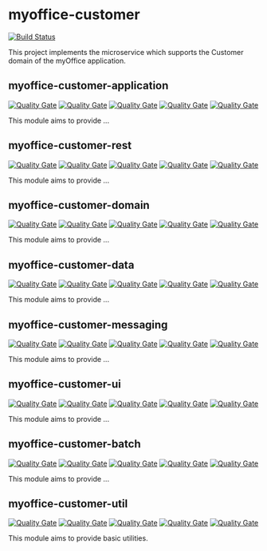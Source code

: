 # myoffice-customer

[![Build Status](https://travis-ci.org/vondacho/myoffice-customer.svg?branch=master)](https://travis-ci.org/vondacho/myoffice-customer)

This project implements the microservice which supports the Customer domain of the myOffice application.

## myoffice-customer-application

[![Quality Gate](https://sonarcloud.io/api/project_badges/measure?project=edu.noia.myoffice%3Amyoffice-customer%3Amyoffice-customer-application&metric=alert_status)](https://sonarcloud.io/dashboard?id=edu.noia.myoffice%3Amyoffice-customer%3Amyoffice-customer-application)
[![Quality Gate](https://sonarcloud.io/api/project_badges/measure?project=edu.noia.myoffice%3Amyoffice-customer%3Amyoffice-customer-application&metric=code_smells)](https://sonarcloud.io/dashboard?id=edu.noia.myoffice%3Amyoffice-customer%3Amyoffice-customer-application)
[![Quality Gate](https://sonarcloud.io/api/project_badges/measure?project=edu.noia.myoffice%3Amyoffice-customer%3Amyoffice-customer-application&metric=duplicated_lines_density)](https://sonarcloud.io/dashboard?id=edu.noia.myoffice%3Amyoffice-customer%3Amyoffice-customer-application)
[![Quality Gate](https://sonarcloud.io/api/project_badges/measure?project=edu.noia.myoffice%3Amyoffice-customer%3Amyoffice-customer-application&metric=coverage)](https://sonarcloud.io/dashboard?id=edu.noia.myoffice%3Amyoffice-customer%3Amyoffice-customer-application)
[![Quality Gate](https://sonarcloud.io/api/project_badges/measure?project=edu.noia.myoffice%3Amyoffice-customer%3Amyoffice-customer-application&metric=ncloc)](https://sonarcloud.io/dashboard?id=edu.noia.myoffice%3Amyoffice-customer%3Amyoffice-customer-application)

This module aims to provide ...

## myoffice-customer-rest

[![Quality Gate](https://sonarcloud.io/api/project_badges/measure?project=edu.noia.myoffice%3Amyoffice-customer%3Amyoffice-customer-rest&metric=alert_status)](https://sonarcloud.io/dashboard?id=edu.noia.myoffice%3Amyoffice-customer%3Amyoffice-customer-rest)
[![Quality Gate](https://sonarcloud.io/api/project_badges/measure?project=edu.noia.myoffice%3Amyoffice-customer%3Amyoffice-customer-rest&metric=code_smells)](https://sonarcloud.io/dashboard?id=edu.noia.myoffice%3Amyoffice-customer%3Amyoffice-customer-rest)
[![Quality Gate](https://sonarcloud.io/api/project_badges/measure?project=edu.noia.myoffice%3Amyoffice-customer%3Amyoffice-customer-rest&metric=duplicated_lines_density)](https://sonarcloud.io/dashboard?id=edu.noia.myoffice%3Amyoffice-customer%3Amyoffice-customer-rest)
[![Quality Gate](https://sonarcloud.io/api/project_badges/measure?project=edu.noia.myoffice%3Amyoffice-customer%3Amyoffice-customer-rest&metric=coverage)](https://sonarcloud.io/dashboard?id=edu.noia.myoffice%3Amyoffice-customer%3Amyoffice-customer-rest)
[![Quality Gate](https://sonarcloud.io/api/project_badges/measure?project=edu.noia.myoffice%3Amyoffice-customer%3Amyoffice-customer-rest&metric=ncloc)](https://sonarcloud.io/dashboard?id=edu.noia.myoffice%3Amyoffice-customer%3Amyoffice-customer-rest)

This module aims to provide ...

## myoffice-customer-domain

[![Quality Gate](https://sonarcloud.io/api/project_badges/measure?project=edu.noia.myoffice%3Amyoffice-customer%3Amyoffice-customer-domain&metric=alert_status)](https://sonarcloud.io/dashboard?id=edu.noia.myoffice%3Amyoffice-customer%3Amyoffice-customer-domain)
[![Quality Gate](https://sonarcloud.io/api/project_badges/measure?project=edu.noia.myoffice%3Amyoffice-customer%3Amyoffice-customer-domain&metric=code_smells)](https://sonarcloud.io/dashboard?id=edu.noia.myoffice%3Amyoffice-customer%3Amyoffice-customer-domain)
[![Quality Gate](https://sonarcloud.io/api/project_badges/measure?project=edu.noia.myoffice%3Amyoffice-customer%3Amyoffice-customer-domain&metric=duplicated_lines_density)](https://sonarcloud.io/dashboard?id=edu.noia.myoffice%3Amyoffice-customer%3Amyoffice-customer-domain)
[![Quality Gate](https://sonarcloud.io/api/project_badges/measure?project=edu.noia.myoffice%3Amyoffice-customer%3Amyoffice-customer-domain&metric=coverage)](https://sonarcloud.io/dashboard?id=edu.noia.myoffice%3Amyoffice-customer%3Amyoffice-customer-domain)
[![Quality Gate](https://sonarcloud.io/api/project_badges/measure?project=edu.noia.myoffice%3Amyoffice-customer%3Amyoffice-customer-domain&metric=ncloc)](https://sonarcloud.io/dashboard?id=edu.noia.myoffice%3Amyoffice-customer%3Amyoffice-customer-domain)

This module aims to provide ...

## myoffice-customer-data

[![Quality Gate](https://sonarcloud.io/api/project_badges/measure?project=edu.noia.myoffice%3Amyoffice-customer%3Amyoffice-customer-data&metric=alert_status)](https://sonarcloud.io/dashboard?id=edu.noia.myoffice%3Amyoffice-customer%3Amyoffice-customer-data)
[![Quality Gate](https://sonarcloud.io/api/project_badges/measure?project=edu.noia.myoffice%3Amyoffice-customer%3Amyoffice-customer-data&metric=code_smells)](https://sonarcloud.io/dashboard?id=edu.noia.myoffice%3Amyoffice-customer%3Amyoffice-customer-data)
[![Quality Gate](https://sonarcloud.io/api/project_badges/measure?project=edu.noia.myoffice%3Amyoffice-customer%3Amyoffice-customer-data&metric=duplicated_lines_density)](https://sonarcloud.io/dashboard?id=edu.noia.myoffice%3Amyoffice-customer%3Amyoffice-customer-data)
[![Quality Gate](https://sonarcloud.io/api/project_badges/measure?project=edu.noia.myoffice%3Amyoffice-customer%3Amyoffice-customer-data&metric=coverage)](https://sonarcloud.io/dashboard?id=edu.noia.myoffice%3Amyoffice-customer%3Amyoffice-customer-data)
[![Quality Gate](https://sonarcloud.io/api/project_badges/measure?project=edu.noia.myoffice%3Amyoffice-customer%3Amyoffice-customer-data&metric=ncloc)](https://sonarcloud.io/dashboard?id=edu.noia.myoffice%3Amyoffice-customer%3Amyoffice-customer-data)

This module aims to provide ...

## myoffice-customer-messaging

[![Quality Gate](https://sonarcloud.io/api/project_badges/measure?project=edu.noia.myoffice%3Amyoffice-customer%3Amyoffice-customer-messaging&metric=alert_status)](https://sonarcloud.io/dashboard?id=edu.noia.myoffice%3Amyoffice-customer%3Amyoffice-customer-messaging)
[![Quality Gate](https://sonarcloud.io/api/project_badges/measure?project=edu.noia.myoffice%3Amyoffice-customer%3Amyoffice-customer-messaging&metric=code_smells)](https://sonarcloud.io/dashboard?id=edu.noia.myoffice%3Amyoffice-customer%3Amyoffice-customer-messaging)
[![Quality Gate](https://sonarcloud.io/api/project_badges/measure?project=edu.noia.myoffice%3Amyoffice-customer%3Amyoffice-customer-messaging&metric=duplicated_lines_density)](https://sonarcloud.io/dashboard?id=edu.noia.myoffice%3Amyoffice-customer%3Amyoffice-customer-messaging)
[![Quality Gate](https://sonarcloud.io/api/project_badges/measure?project=edu.noia.myoffice%3Amyoffice-customer%3Amyoffice-customer-messaging&metric=coverage)](https://sonarcloud.io/dashboard?id=edu.noia.myoffice%3Amyoffice-customer%3Amyoffice-customer-messaging)
[![Quality Gate](https://sonarcloud.io/api/project_badges/measure?project=edu.noia.myoffice%3Amyoffice-customer%3Amyoffice-customer-messaging&metric=ncloc)](https://sonarcloud.io/dashboard?id=edu.noia.myoffice%3Amyoffice-customer%3Amyoffice-customer-messaging)

This module aims to provide ...

## myoffice-customer-ui

[![Quality Gate](https://sonarcloud.io/api/project_badges/measure?project=edu.noia.myoffice%3Amyoffice-customer%3Amyoffice-customer-ui&metric=alert_status)](https://sonarcloud.io/dashboard?id=edu.noia.myoffice%3Amyoffice-customer%3Amyoffice-customer-ui)
[![Quality Gate](https://sonarcloud.io/api/project_badges/measure?project=edu.noia.myoffice%3Amyoffice-customer%3Amyoffice-customer-ui&metric=code_smells)](https://sonarcloud.io/dashboard?id=edu.noia.myoffice%3Amyoffice-customer%3Amyoffice-customer-ui)
[![Quality Gate](https://sonarcloud.io/api/project_badges/measure?project=edu.noia.myoffice%3Amyoffice-customer%3Amyoffice-customer-ui&metric=duplicated_lines_density)](https://sonarcloud.io/dashboard?id=edu.noia.myoffice%3Amyoffice-customer%3Amyoffice-customer-ui)
[![Quality Gate](https://sonarcloud.io/api/project_badges/measure?project=edu.noia.myoffice%3Amyoffice-customer%3Amyoffice-customer-ui&metric=coverage)](https://sonarcloud.io/dashboard?id=edu.noia.myoffice%3Amyoffice-customer%3Amyoffice-customer-ui)
[![Quality Gate](https://sonarcloud.io/api/project_badges/measure?project=edu.noia.myoffice%3Amyoffice-customer%3Amyoffice-customer-ui&metric=ncloc)](https://sonarcloud.io/dashboard?id=edu.noia.myoffice%3Amyoffice-customer%3Amyoffice-customer-ui)

This module aims to provide ...

## myoffice-customer-batch

[![Quality Gate](https://sonarcloud.io/api/project_badges/measure?project=edu.noia.myoffice%3Amyoffice-customer%3Amyoffice-customer-batch&metric=alert_status)](https://sonarcloud.io/dashboard?id=edu.noia.myoffice%3Amyoffice-customer%3Amyoffice-customer-batch)
[![Quality Gate](https://sonarcloud.io/api/project_badges/measure?project=edu.noia.myoffice%3Amyoffice-customer%3Amyoffice-customer-batch&metric=code_smells)](https://sonarcloud.io/dashboard?id=edu.noia.myoffice%3Amyoffice-customer%3Amyoffice-customer-batch)
[![Quality Gate](https://sonarcloud.io/api/project_badges/measure?project=edu.noia.myoffice%3Amyoffice-customer%3Amyoffice-customer-batch&metric=duplicated_lines_density)](https://sonarcloud.io/dashboard?id=edu.noia.myoffice%3Amyoffice-customer%3Amyoffice-customer-batch)
[![Quality Gate](https://sonarcloud.io/api/project_badges/measure?project=edu.noia.myoffice%3Amyoffice-customer%3Amyoffice-customer-batch&metric=coverage)](https://sonarcloud.io/dashboard?id=edu.noia.myoffice%3Amyoffice-customer%3Amyoffice-customer-batch)
[![Quality Gate](https://sonarcloud.io/api/project_badges/measure?project=edu.noia.myoffice%3Amyoffice-customer%3Amyoffice-customer-batch&metric=ncloc)](https://sonarcloud.io/dashboard?id=edu.noia.myoffice%3Amyoffice-customer%3Amyoffice-customer-batch)

This module aims to provide ...

## myoffice-customer-util

[![Quality Gate](https://sonarcloud.io/api/project_badges/measure?project=edu.noia.myoffice%3Amyoffice-customer%3Amyoffice-customer-util&metric=alert_status)](https://sonarcloud.io/dashboard?id=edu.noia.myoffice%3Amyoffice-customer%3Amyoffice-customer-util)
[![Quality Gate](https://sonarcloud.io/api/project_badges/measure?project=edu.noia.myoffice%3Amyoffice-customer%3Amyoffice-customer-util&metric=code_smells)](https://sonarcloud.io/dashboard?id=edu.noia.myoffice%3Amyoffice-customer%3Amyoffice-customer-util)
[![Quality Gate](https://sonarcloud.io/api/project_badges/measure?project=edu.noia.myoffice%3Amyoffice-customer%3Amyoffice-customer-util&metric=duplicated_lines_density)](https://sonarcloud.io/dashboard?id=edu.noia.myoffice%3Amyoffice-customer%3Amyoffice-customer-util)
[![Quality Gate](https://sonarcloud.io/api/project_badges/measure?project=edu.noia.myoffice%3Amyoffice-customer%3Amyoffice-customer-util&metric=coverage)](https://sonarcloud.io/dashboard?id=edu.noia.myoffice%3Amyoffice-customer%3Amyoffice-customer-util)
[![Quality Gate](https://sonarcloud.io/api/project_badges/measure?project=edu.noia.myoffice%3Amyoffice-customer%3Amyoffice-customer-util&metric=ncloc)](https://sonarcloud.io/dashboard?id=edu.noia.myoffice%3Amyoffice-customer%3Amyoffice-customer-util)

This module aims to provide basic utilities.
